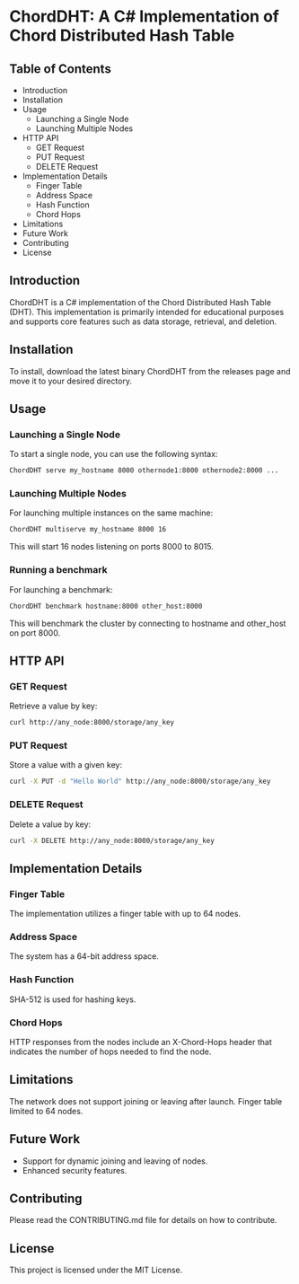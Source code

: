 # ChordDHT: A C# Implementation of Chord Distributed Hash Table

## Table of Contents

 * Introduction
 * Installation
 * Usage
   * Launching a Single Node
   * Launching Multiple Nodes
 * HTTP API
   * GET Request
   * PUT Request
   * DELETE Request
 * Implementation Details
   * Finger Table
   * Address Space
   * Hash Function
   * Chord Hops
 * Limitations
 * Future Work
 * Contributing
 * License

## Introduction

ChordDHT is a C# implementation of the Chord Distributed Hash Table (DHT). This implementation is primarily intended for educational purposes and supports core features such as data storage, retrieval, and deletion.

## Installation

To install, download the latest binary ChordDHT from the releases page and move it to your desired directory.

## Usage

### Launching a Single Node

To start a single node, you can use the following syntax:

```bash
ChordDHT serve my_hostname 8000 othernode1:8000 othernode2:8000 ...
```

### Launching Multiple Nodes

For launching multiple instances on the same machine:

```bash
ChordDHT multiserve my_hostname 8000 16
```

This will start 16 nodes listening on ports 8000 to 8015.

### Running a benchmark

For launching a benchmark:

```bash
ChordDHT benchmark hostname:8000 other_host:8000
```

This will benchmark the cluster by connecting to hostname and other_host on port 8000.

## HTTP API

### GET Request

Retrieve a value by key:

```bash
curl http://any_node:8000/storage/any_key
```

### PUT Request

Store a value with a given key:

```bash
curl -X PUT -d "Hello World" http://any_node:8000/storage/any_key
```

### DELETE Request

Delete a value by key:

```bash
curl -X DELETE http://any_node:8000/storage/any_key
```

## Implementation Details

### Finger Table

The implementation utilizes a finger table with up to 64 nodes.

### Address Space

The system has a 64-bit address space.

### Hash Function

SHA-512 is used for hashing keys.

### Chord Hops

HTTP responses from the nodes include an X-Chord-Hops header that indicates the number of hops needed to find the node.

## Limitations

The network does not support joining or leaving after launch. Finger table limited to 64 nodes.

## Future Work

 * Support for dynamic joining and leaving of nodes.
 * Enhanced security features.

## Contributing

Please read the CONTRIBUTING.md file for details on how to contribute.

## License

This project is licensed under the MIT License.